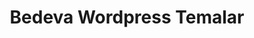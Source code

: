 ---
title: "Bedeva Wordpress Temalar"
description: "Bedava wordpress temaları nasıl bulunur? Crackli wordpress temaları güvenilir mi? Bütün wordpress temaları size sunulmadan önce virus total ile taranır. "
slug: "bedava-wordpress-tema"
image: "turk-wp-resim.webp"
style:
    background: "#2a9d8f"
    color: "#fff"
---